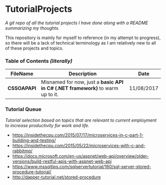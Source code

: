 # TutorialProjects
*A git repo of all the tutorial projects I have done along with a README summarizing my thoughts.*

This repository is mainly for myself to reference (in my attempt to progress), so there will be a lack of technical terminology as I am relatively new to all of these projects and topics.

### Table of Contents *(literally)*
| FileName | Description | Date |
| --- | ----------- | ---- |
| **CSSOAPAPI**  | Misnamed for now, just a **basic API in C# (.NET framework)** to warm up to it. | 11/08/2017

### Tutorial Queue
*Tutorial selection based on topics that are relevant to current employment to increase productivity for work and life.*
- https://insidethecpu.com/2015/07/17/microservices-in-c-part-1-building-and-testing/
- https://insidethecpu.com/2015/05/22/microservices-with-c-and-rabbitmq/
- https://docs.microsoft.com/en-us/aspnet/web-api/overview/older-versions/build-restful-apis-with-aspnet-web-api
- https://www.mssqltips.com/sqlservertutorial/160/sql-server-stored-procedure-tutorial/
- http://dapper-tutorial.net/stored-procedure

